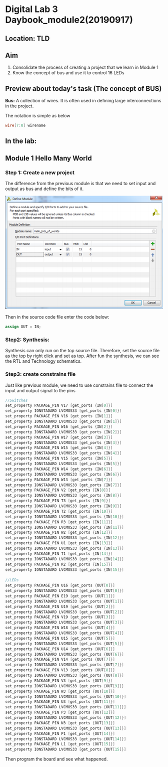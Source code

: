 # Digital Lab 3 Daybook_module2(20190917)

## Location: TLD

## Aim

1. Consolidate the process of creating a project that we learn in Module 1
2. Know the concept of bus and use it to control 16 LEDs

## Preview about today's task (The concept of BUS)

**Bus:** A collection of wires. It is often used in defining large interconnections in the project.

The notation is simple as below

```verilog
wire[7:0] wirename
```



## In the lab:

## Module 1 Hello Many World

### **Step 1: Create a new project**

The difference from the previous module is that we need to set input and output as bus and define the bits of it.

![07](graph/07.png)

Then in the source code file enter the code below:

```verilog
assign OUT = IN;
```

### **Step2: Synthesis:**

Synthesis can only run on the top source file. Therefore, set the source file as the top by right click and set as top. After fun the synthesis, we can see the RTL and Technology schematics.

### **Step3: create constrains file**

Just like previous module, we need to use constrains file to connect the input and output signal to the pins

```verilog
//Switches
set_property PACKAGE_PIN V17 [get_ports {IN[0]}]
set_property IONSTADARD LVCMOS33 [get_ports {IN[0]}]
set_property PACKAGE_PIN V16 [get_ports {IN[1]}]
set_property IONSTADARD LVCMOS33 [get_ports {IN[1]}]
set_property PACKAGE_PIN W16 [get_ports {IN[2]}]
set_property IONSTADARD LVCMOS33 [get_ports {IN[2]}]
set_property PACKAGE_PIN W17 [get_ports {IN[3]}]
set_property IONSTADARD LVCMOS33 [get_ports {IN[3]}]
set_property PACKAGE_PIN W15 [get_ports {IN[4]}]
set_property IONSTADARD LVCMOS33 [get_ports {IN[4]}]
set_property PACKAGE_PIN V15 [get_ports {IN[5]}]
set_property IONSTADARD LVCMOS33 [get_ports {IN[5]}]
set_property PACKAGE_PIN W14 [get_ports {IN[6]}]
set_property IONSTADARD LVCMOS33 [get_ports {IN[6]}]
set_property PACKAGE_PIN W13 [get_ports {IN[7]}]
set_property IONSTADARD LVCMOS33 [get_ports {IN[7]}]
set_property PACKAGE_PIN V2 [get_ports {IN[8]}]
set_property IONSTADARD LVCMOS33 [get_ports {IN[8]}]
set_property PACKAGE_PIN T3 [get_ports {IN[9]}]
set_property IONSTADARD LVCMOS33 [get_ports {IN[9]}]
set_property PACKAGE_PIN T2 [get_ports {IN[10]}]
set_property IONSTADARD LVCMOS33 [get_ports {IN[10]}]
set_property PACKAGE_PIN R3 [get_ports {IN[11]}]
set_property IONSTADARD LVCMOS33 [get_ports {IN[11]}]
set_property PACKAGE_PIN W2 [get_ports {IN[12]}]
set_property IONSTADARD LVCMOS33 [get_ports {IN[12]}]
set_property PACKAGE_PIN U1 [get_ports {IN[13]}]
set_property IONSTADARD LVCMOS33 [get_ports {IN[13]}]
set_property PACKAGE_PIN T1 [get_ports {IN[14]}]
set_property IONSTADARD LVCMOS33 [get_ports {IN[14]}]
set_property PACKAGE_PIN R2 [get_ports {IN[15]}]
set_property IONSTADARD LVCMOS33 [get_ports {IN[15]}]

//LEDs
set_property PACKAGE_PIN U16 [get_ports {OUT[0]}]
set_property IONSTADARD LVCMOS33 [get_ports {OUT[0]}]
set_property PACKAGE_PIN E19 [get_ports {OUT[1]}]
set_property IONSTADARD LVCMOS33 [get_ports {OUT[1]}]
set_property PACKAGE_PIN U19 [get_ports {OUT[2]}]
set_property IONSTADARD LVCMOS33 [get_ports {OUT[2]}]
set_property PACKAGE_PIN V19 [get_ports {OUT[3]}]
set_property IONSTADARD LVCMOS33 [get_ports {OUT[3]}]
set_property PACKAGE_PIN W18 [get_ports {OUT[4]}]
set_property IONSTADARD LVCMOS33 [get_ports {OUT[4]}]
set_property PACKAGE_PIN U15 [get_ports {OUT[5]}]
set_property IONSTADARD LVCMOS33 [get_ports {OUT[5]}]
set_property PACKAGE_PIN U14 [get_ports {OUT[6]}]
set_property IONSTADARD LVCMOS33 [get_ports {OUT[6]}]
set_property PACKAGE_PIN V14 [get_ports {OUT[7]}]
set_property IONSTADARD LVCMOS33 [get_ports {OUT[7]}]
set_property PACKAGE_PIN V13 [get_ports {OUT[8]}]
set_property IONSTADARD LVCMOS33 [get_ports {OUT[8]}]
set_property PACKAGE_PIN V3 [get_ports {OUT[9]}]
set_property IONSTADARD LVCMOS33 [get_ports {OUT[9]}]
set_property PACKAGE_PIN W3 [get_ports {OUT[10]}]
set_property IONSTADARD LVCMOS33 [get_ports {OUT[10]}]
set_property PACKAGE_PIN U3 [get_ports {OUT[11]}]
set_property IONSTADARD LVCMOS33 [get_ports {OUT[11]}]
set_property PACKAGE_PIN P3 [get_ports {OUT[12]}]
set_property IONSTADARD LVCMOS33 [get_ports {OUT[12]}]
set_property PACKAGE_PIN N3 [get_ports {OUT[13]}]
set_property IONSTADARD LVCMOS33 [get_ports {OUT[13]}]
set_property PACKAGE_PIN P1 [get_ports {OUT[14]}]
set_property IONSTADARD LVCMOS33 [get_ports {OUT[14]}]
set_property PACKAGE_PIN L1 [get_ports {OUT[15]}]
set_property IONSTADARD LVCMOS33 [get_ports {OUT[15]}]
```

Then program the board and see what happened.
